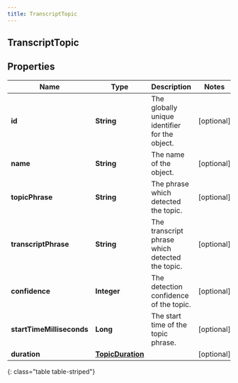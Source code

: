 ```yaml
---
title: TranscriptTopic
---
```


## TranscriptTopic

## Properties

| Name                      | Type                                                       | Description                                     | Notes      |
| ------------------------- | ---------------------------------------------------------- | ----------------------------------------------- | ---------- |
| **id**                    | <!----><!---->**String**<!---->                            | The globally unique identifier for the object.  | [optional] |
| **name**                  | <!----><!---->**String**<!---->                            | The name of the object.                         | [optional] |
| **topicPhrase**           | <!----><!---->**String**<!---->                            | The phrase which detected the topic.            | [optional] |
| **transcriptPhrase**      | <!----><!---->**String**<!---->                            | The transcript phrase which detected the topic. | [optional] |
| **confidence**            | <!----><!---->**Integer**<!---->                           | The detection confidence of the topic.          | [optional] |
| **startTimeMilliseconds** | <!----><!---->**Long**<!---->                              | The start time of the topic phrase.             | [optional] |
| **duration**              | <!----><!---->[**TopicDuration**](TopicDuration.md)<!----> |                                                 | [optional] |

{: class="table table-striped"}
